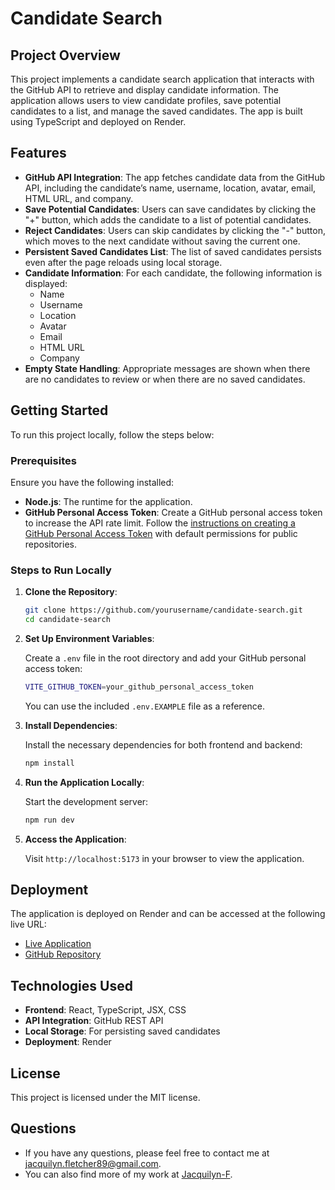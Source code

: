 # Candidate Search

## Project Overview

This project implements a candidate search application that interacts with the GitHub API to retrieve and display candidate information. The application allows users to view candidate profiles, save potential candidates to a list, and manage the saved candidates. The app is built using TypeScript and deployed on Render.

## Features

- **GitHub API Integration**: The app fetches candidate data from the GitHub API, including the candidate’s name, username, location, avatar, email, HTML URL, and company.
- **Save Potential Candidates**: Users can save candidates by clicking the "+" button, which adds the candidate to a list of potential candidates.
- **Reject Candidates**: Users can skip candidates by clicking the "-" button, which moves to the next candidate without saving the current one.
- **Persistent Saved Candidates List**: The list of saved candidates persists even after the page reloads using local storage.
- **Candidate Information**: For each candidate, the following information is displayed:
  - Name
  - Username
  - Location
  - Avatar
  - Email
  - HTML URL
  - Company
- **Empty State Handling**: Appropriate messages are shown when there are no candidates to review or when there are no saved candidates.

## Getting Started

To run this project locally, follow the steps below:

### Prerequisites

Ensure you have the following installed:

- **Node.js**: The runtime for the application.
- **GitHub Personal Access Token**: Create a GitHub personal access token to increase the API rate limit. Follow the [instructions on creating a GitHub Personal Access Token](https://docs.github.com/en/github/authenticating-to-github/creating-a-personal-access-token) with default permissions for public repositories.

### Steps to Run Locally

1. **Clone the Repository**:

    ```bash
    git clone https://github.com/yourusername/candidate-search.git
    cd candidate-search
    ```

2. **Set Up Environment Variables**:

    Create a `.env` file in the root directory and add your GitHub personal access token:

    ```bash
    VITE_GITHUB_TOKEN=your_github_personal_access_token
    ```

    You can use the included `.env.EXAMPLE` file as a reference.

3. **Install Dependencies**:

    Install the necessary dependencies for both frontend and backend:

    ```bash
    npm install
    ```

4. **Run the Application Locally**:

    Start the development server:

    ```bash
    npm run dev
    ```

5. **Access the Application**:

    Visit `http://localhost:5173` in your browser to view the application.

## Deployment

The application is deployed on Render and can be accessed at the following live URL:

- [Live Application](https://candidate-search-f3tb.onrender.com)  
- [GitHub Repository](https://github.com/Jacquilyn-F/candidate_search)

## Technologies Used

- **Frontend**: React, TypeScript, JSX, CSS
- **API Integration**: GitHub REST API
- **Local Storage**: For persisting saved candidates
- **Deployment**: Render

## License

This project is licensed under the MIT license.

## Questions

- If you have any questions, please feel free to contact me at [jacquilyn.fletcher89@gmail.com](mailto:jacquilyn.fletcher89@gmail.com).
- You can also find more of my work at [Jacquilyn-F](https://github.com/Jacquilyn-F).
